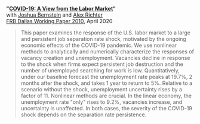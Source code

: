 **"[COVID-19: A View from the Labor Market](BRT-covid19.pdf)"**  
with [Joshua Bernstein](https://www.linkedin.com/in/joshua-bernstein-47baa332) and [Alex Richter](http://www.alexrichterecon.com/)  
[FRB Dallas Working Paper 2010](https://doi.org/10.24149/wp2010), April 2020

> This paper examines the response of the U.S. labor market to a large and persistent job separation rate shock, motivated by the ongoing economic effects of the COVID-19 pandemic. We use nonlinear methods to analytically and numerically characterize the responses of vacancy creation and unemployment. Vacancies decline in response to the shock when firms expect persistent job destruction and the number of unemployed searching for work is low. Quantitatively, under our baseline forecast the unemployment rate peaks at 19.7%, 2 months after the shock, and takes 1 year to return to 5%. Relative to a scenario without the shock, unemployment uncertainty rises by a factor of 11. Nonlinear methods are crucial. In the linear economy, the unemployment rate "only" rises to 9.2%, vacancies increase, and uncertainty is unaffected. In both cases, the severity of the COVID-19 shock depends on the separation rate persistence.